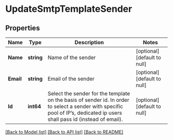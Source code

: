 # UpdateSmtpTemplateSender

## Properties
Name | Type | Description | Notes
------------ | ------------- | ------------- | -------------
**Name** | **string** | Name of the sender | [optional] [default to null]
**Email** | **string** | Email of the sender | [optional] [default to null]
**Id** | **int64** | Select the sender for the template on the basis of sender id. In order to select a sender with specific pool of IP’s, dedicated ip users shall pass id (instead of email). | [optional] [default to null]

[[Back to Model list]](../README.md#documentation-for-models) [[Back to API list]](../README.md#documentation-for-api-endpoints) [[Back to README]](../README.md)

